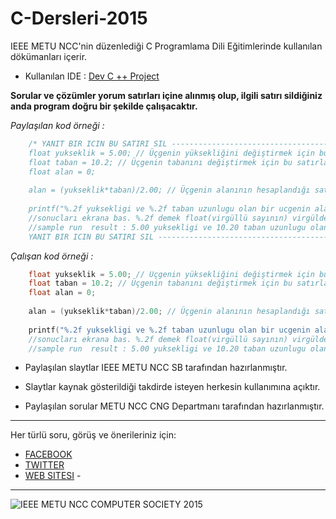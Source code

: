 # C-Dersleri-2015
IEEE METU NCC'nin düzenlediği C Programlama Dili Eğitimlerinde kullanılan dökümanları içerir.



- Kullanılan IDE : [Dev C ++ Project]( http://sourceforge.net/projects/orwelldevcpp/)

**Sorular ve çözümler yorum satırları içine alınmış olup, ilgili satırı sildiğiniz anda program doğru bir şekilde çalışacaktır.**

*Paylaşılan kod örneği :* 
```C 
	/* YANIT BIR ICIN BU SATIRI SIL ------------------------------------------------------
	float yukseklik = 5.00; // Üçgenin yüksekliğini değiştirmek için bu satırla oyna.
	float taban = 10.2;	// Üçgenin tabanını değiştirmek için bu satırla oyna.
	float alan = 0;
	
	alan = (yukseklik*taban)/2.00; // Üçgenin alanının hesaplandığı satır.
	
	printf("%.2f yuksekligi ve %.2f taban uzunlugu olan bir ucgenin alani %.2f'dir.",yukselik,taban,alan);
	//sonucları ekrana bas. %.2f demek float(virgüllü sayının) virgülden sonraki ilk iki hanesini yazdır demek!
	//sample run  result : 5.00 yuksekligi ve 10.20 taban uzunlugu olan bir ucgenin alani 25.50'dir.
	YANIT BIR ICIN BU SATIRI SIL ------------------------------------------------------*/    
```

*Çalışan kod örneği :*

```C
	float yukseklik = 5.00; // Üçgenin yüksekliğini değiştirmek için bu satırla oyna.
	float taban = 10.2;	// Üçgenin tabanını değiştirmek için bu satırla oyna.
	float alan = 0;
	
	alan = (yukseklik*taban)/2.00; // Üçgenin alanının hesaplandığı satır.
	
	printf("%.2f yuksekligi ve %.2f taban uzunlugu olan bir ucgenin alani %.2f'dir.",yukselik,taban,alan);
	//sonucları ekrana bas. %.2f demek float(virgüllü sayının) virgülden sonraki ilk iki hanesini yazdır demek!
	//sample run  result : 5.00 yuksekligi ve 10.20 taban uzunlugu olan bir ucgenin alani 25.50'dir. 
```	
 
 
* Paylaşılan slaytlar IEEE METU NCC SB tarafından hazırlanmıştır.

* Slaytlar kaynak gösterildiği takdirde isteyen herkesin kullanımına açıktır.

* Paylaşılan sorular METU NCC CNG Departmanı tarafından hazırlanmıştır.


-------------------------------------------------------------------------

 Her türlü soru, görüş ve önerileriniz için:
- [FACEBOOK](https://facebook.com/ieeemetuncc)
- [TWITTER](https://twitter.com/ieeemetuncc)
- [WEB SITESI](http://ieee.ncc.metu.edu.tr)     - 

------------------------------------------------------------------------
![IEEE METU NCC COMPUTER SOCIETY 2015](http://i.imgur.com/GtT6ZC3.png)


